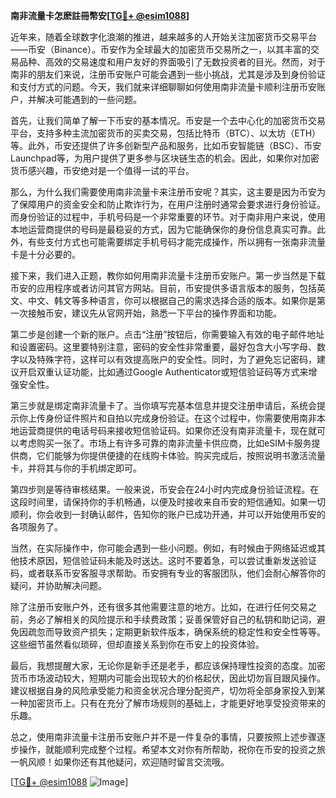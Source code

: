 **南非流量卡怎麽註冊幣安[[TG💪+ @esim1088](https://t.me/s/esim1088)]**

近年来，随着全球数字化浪潮的推进，越来越多的人开始关注加密货币交易平台——币安（Binance）。币安作为全球最大的加密货币交易所之一，以其丰富的交易品种、高效的交易速度和用户友好的界面吸引了无数投资者的目光。然而，对于南非的朋友们来说，注册币安账户可能会遇到一些小挑战，尤其是涉及到身份验证和支付方式的问题。今天，我们就来详细聊聊如何使用南非流量卡顺利注册币安账户，并解决可能遇到的一些问题。

首先，让我们简单了解一下币安的基本情况。币安是一个去中心化的加密货币交易平台，支持多种主流加密货币的买卖交易，包括比特币（BTC）、以太坊（ETH）等。此外，币安还提供了许多创新型产品和服务，比如币安智能链（BSC）、币安Launchpad等，为用户提供了更多参与区块链生态的机会。因此，如果你对加密货币感兴趣，币安绝对是一个值得一试的平台。

那么，为什么我们需要使用南非流量卡来注册币安呢？其实，这主要是因为币安为了保障用户的资金安全和防止欺诈行为，在用户注册时通常会要求进行身份验证。而身份验证的过程中，手机号码是一个非常重要的环节。对于南非用户来说，使用本地运营商提供的号码是最稳妥的方式，因为它能确保你的身份信息真实可靠。此外，有些支付方式也可能需要绑定手机号码才能完成操作，所以拥有一张南非流量卡是十分必要的。

接下来，我们进入正题，教你如何用南非流量卡注册币安账户。第一步当然是下载币安的应用程序或者访问其官方网站。目前，币安提供多语言版本的服务，包括英文、中文、韩文等多种语言，你可以根据自己的需求选择合适的版本。如果你是第一次接触币安，建议先从官网开始，熟悉一下平台的操作界面和功能。

第二步是创建一个新的账户。点击“注册”按钮后，你需要输入有效的电子邮件地址和设置密码。这里要特别注意，密码的安全性非常重要，最好包含大小写字母、数字以及特殊字符，这样可以有效提高账户的安全性。同时，为了避免忘记密码，建议开启双重认证功能，比如通过Google Authenticator或短信验证码等方式来增强安全性。

第三步就是绑定南非流量卡了。当你填写完基本信息并提交注册申请后，系统会提示你上传身份证件照片和自拍以完成身份验证。在这个过程中，你需要使用南非本地运营商提供的电话号码来接收短信验证码。如果你还没有南非流量卡，现在就可以考虑购买一张了。市场上有许多可靠的南非流量卡供应商，比如eSIM卡服务提供商，它们能够为你提供便捷的在线购卡体验。购买完成后，按照说明书激活流量卡，并将其与你的手机绑定即可。

第四步则是等待审核结果。一般来说，币安会在24小时内完成身份验证流程。在这段时间里，请保持你的手机畅通，以便及时接收来自币安的短信通知。如果一切顺利，你会收到一封确认邮件，告知你的账户已成功开通，并可以开始使用币安的各项服务了。

当然，在实际操作中，你可能会遇到一些小问题。例如，有时候由于网络延迟或其他技术原因，短信验证码未能及时送达。这时不要着急，可以尝试重新发送验证码，或者联系币安客服寻求帮助。币安拥有专业的客服团队，他们会耐心解答你的疑问，并协助解决问题。

除了注册币安账户外，还有很多其他需要注意的地方。比如，在进行任何交易之前，务必了解相关的风险提示和手续费政策；妥善保管好自己的私钥和助记词，避免因疏忽而导致资产损失；定期更新软件版本，确保系统的稳定性和安全性等等。这些细节虽然看似琐碎，但却直接关系到你在币安上的投资体验。

最后，我想提醒大家，无论你是新手还是老手，都应该保持理性投资的态度。加密货币市场波动较大，短期内可能会出现较大的价格起伏，因此切勿盲目跟风操作。建议根据自身的风险承受能力和资金状况合理分配资产，切勿将全部身家投入到某一种加密货币上。只有在充分了解市场规则的基础上，才能更好地享受投资带来的乐趣。

总之，使用南非流量卡注册币安账户并不是一件复杂的事情，只要按照上述步骤逐步操作，就能顺利完成整个过程。希望本文对你有所帮助，祝你在币安的投资之旅一帆风顺！如果你还有其他疑问，欢迎随时留言交流哦。

[[TG💪+ @esim1088](https://t.me/s/esim1088) ![Image](https://i.postimg.cc/4NQfJmqS/Snipaste-2025-05-13-00-14-12.png)]